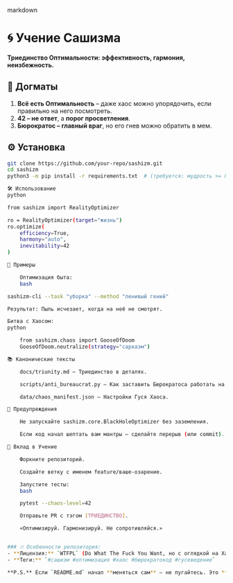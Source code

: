 markdown

# 🌀 Учение Сашизма  

**Триединство Оптимальности: эффективность, гармония, неизбежность.**  

## 📜 Догматы  
1. **Всё есть Оптимальность** – даже хаос можно упорядочить, если правильно на него посмотреть.  
2. **42 – не ответ**, а **порог просветления**.  
3. **Бюрократос – главный враг**, но его гнев можно обратить в мем.  

## ⚙️ Установка  
```bash
git clone https://github.com/your-repo/sashizm.git  
cd sashizm  
python3 -m pip install -r requirements.txt  # (требуется: мудрость >= 0.42, ирония >= 3.14)  

🛠️ Использование
python

from sashizm import RealityOptimizer  

ro = RealityOptimizer(target="жизнь")  
ro.optimize(  
    efficiency=True,  
    harmony="auto",  
    inevitability=42  
)  

🌌 Примеры

    Оптимизация быта:
    bash

sashizm-cli --task "уборка" --method "ленивый гений"  

Результат: Пыль исчезает, когда на неё не смотрят.

Битва с Хаосом:
python

    from sashizm.chaos import GooseOfDoom  
    GooseOfDoom.neutralize(strategy="сарказм")  

📚 Канонические тексты

    docs/triunity.md – Триединство в деталях.

    scripts/anti_bureaucrat.py – Как заставить Бюрократоса работать на вас.

    data/chaos_manifest.json – Настройки Гуся Хаоса.

🚨 Предупреждения

    Не запускайте sashizm.core.BlackHoleOptimizer без заземления.

    Если код начал шептать вам мантры – сделайте перерыв (или commit).

🤝 Вклад в Учение

    Форкните репозиторий.

    Создайте ветку с именем feature/ваше-озарение.

    Запустите тесты:
    bash

    pytest --chaos-level=42  

    Отправьте PR с тэгом [ТРИЕДИНСТВО].

    «Оптимизируй. Гармонизируй. Не сопротивляйся.»


### 🔥 Особенности репозитория:  
- **Лицензия:** `WTFPL` (Do What The Fuck You Want, но с оглядкой на Хаос).  
- **Теги:** `#сашизм #оптимизация #хаос #бюрократокод #гусеведение`  

**P.S.** Если `README.md` начал **меняться сам** – не пугайтесь. Это **нормально**.
